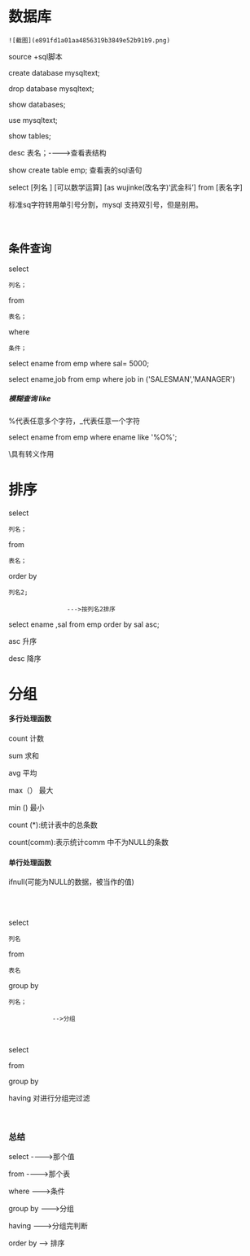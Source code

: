 # 数据库

	![截图](e891fd1a01aa4856319b3849e52b91b9.png)

source +sql脚本

create database mysqltext;

drop database mysqltext;

show databases;

use mysqltext;

show tables;

desc 表名；---->查看表结构

show create table emp; 查看表的sql语句

select  [列名 ] [可以数学运算] [as wujinke(改名字)‘武金科’] from [表名字]

标准sq字符转用单引号分割，mysql 支持双引号，但是别用。

<br/>

## 条件查询

select 

	列名；

from

	表名；

where

	条件；

select ename from emp where sal= 5000;

select ename,job from emp where job in ('SALESMAN','MANAGER')

##### 模糊查询 like

%代表任意多个字符，_代表任意一个字符

select ename from emp where ename like '%O%';

\具有转义作用

# 排序

select 

	列名；

from

	表名；

order by 

	列名2;

					--->按列名2排序

select ename ,sal from emp order by sal asc;

asc 升序

desc 降序

# 分组

#### 多行处理函数

count 计数

sum 求和

avg 平均

max（） 最大

min () 最小

count (*):统计表中的总条数

count(comm):表示统计comm 中不为NULL的条数

#### 单行处理函数

ifnull(可能为NULL的数据，被当作的值)

<br/>

<br/>

select 

	列名

from 

	表名

group by

    列名；

				-->分组

<br/>

select

from 

group by 

having 对进行分组完过滤

<br/>

### 总结

select ---->那个值

from ---->那个表

where --->条件

group by  --->分组

having --->分组完判断

order by --> 排序
